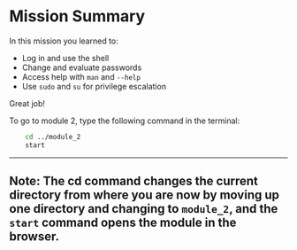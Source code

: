 # Mission Summary

In this mission you learned to:
- Log in and use the shell
- Change and evaluate passwords
- Access help with `man` and `--help`
- Use `sudo` and `su` for privilege escalation

Great job!

To go to module 2, type the following command in the terminal:

```bash
    cd ../module_2
    start
```
---
**Note**: The cd command changes the current directory from where you are now by moving up one directory and changing to `module_2`, and the `start` command opens the module in the browser.
---


